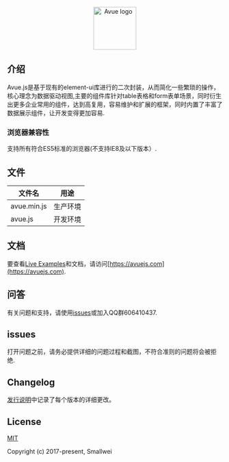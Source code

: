 
<p align="center"><a href="https://avuejs.com" target="_blank" rel="noopener noreferrer"><img width="100" src="https://avuejs.com/images/logo-bg.jpg" alt="Avue logo"></a></p>

## 介绍

  Avue.js是基于现有的element-ui库进行的二次封装，从而简化一些繁琐的操作，核心理念为数据驱动视图,主要的组件库针对table表格和form表单场景，同时衍生出更多企业常用的组件，达到高复用，容易维护和扩展的框架，同时内置了丰富了数据展示组件，让开发变得更加容易.

### 浏览器兼容性

  支持所有符合ES5标准的浏览器(不支持IE8及以下版本）.

## 文件

| 文件名      | 用途     |
| ----------- | -------- |
| avue.min.js | 生产环境 |
| avue.js     | 开发环境 |

## 文档

要查看[Live Examples](https://avuejs.com/doc/installation)和文档，请访问[https://avuejs.com](https://avuejs.com).

## 问答

有关问题和支持，请使用[issues](https://gitee.com/smallweigit/avue/issues)或加入QQ群606410437.

## issues

打开问题之前，请务必提供详细的问题过程和截图，不符合准则的问题将会被拒绝.

## Changelog

[发行说明](https://gitee.com/smallweigit/avue/releases)中记录了每个版本的详细更改。

## License

[MIT](http://opensource.org/licenses/MIT)

Copyright (c) 2017-present, Smallwei
